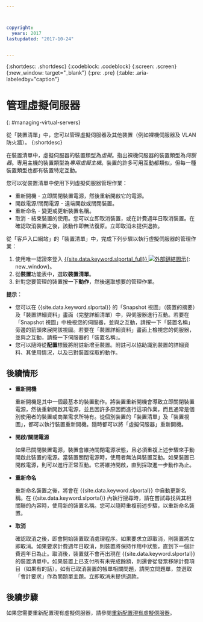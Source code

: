 ```yaml
---



copyright:
  years: 2017
lastupdated: "2017-10-24"


---
```


{:shortdesc: .shortdesc}
{:codeblock: .codeblock}
{:screen: .screen}
{:new_window: target="_blank"}
{:pre: .pre}
{:table: .aria-labeledby="caption"}


# 管理虛擬伺服器
{: #managing-virtual-servers}

從「裝置清單」中，您可以管理虛擬伺服器及其他裝置（例如裸機伺服器及 VLAN 防火牆）。
{:shortdesc}

在裝置清單中，虛擬伺服器的裝置類型為*虛擬*。指出裸機伺服器的裝置類型為*伺服器*。專用主機的裝置類型為*專用虛擬主機*。裝置的許多可用互動都類似，但每一種裝置類型也都有裝置特定互動。

您可以從裝置清單中使用下列虛擬伺服器管理作業：
* 重新開機 - 立即關閉裝置電源，然後重新開啟它的電源。
* 開啟電源/關閉電源 - 遠端開啟或關閉裝置。
* 重新命名 - 變更或更新裝置名稱。
* 取消 - 結束裝置的使用。您可以立即取消裝置，或在計費週年日取消裝置。在確認取消裝置之後，該動作即無法復原。立即取消未提供退款。

從「客戶入口網站」的「裝置清單」中，完成下列步驟以執行虛擬伺服器的管理作業：  
1. 使用唯一認證來登入 [{{site.data.keyword.slportal_full}} ![外部鏈結圖示](../icons/launch-glyph.svg "外部鏈結圖示")](https://control.softlayer.com/){: new_window}。 
2. 從**裝置**功能表中，選取**裝置清單**。
3. 針對您要管理的裝置按一下**動作**，然後選取想要的管理作業。

**提示：** 
* 您可以在 {{site.data.keyword.slportal}} 的「Snapshot 視圖」（裝置的摘要）及「裝置詳細資料」畫面（完整詳細清單）中，與伺服器進行互動。若要在「Snapshot 視圖」中檢視您的伺服器，並與之互動，請按一下「裝置名稱」旁邊的箭頭來展開該視圖。若要在「裝置詳細資料」畫面上檢視您的伺服器，並與之互動，請按一下伺服器的「裝置名稱」。
* 您可以隨時從**配置**標籤將附註新增至裝置。附註可以協助識別裝置的詳細資料、其使用情況，以及已對裝置採取的動作。

## 後續情形
* **重新開機**

    重新開機是其中一個最基本的裝置動作。將裝置重新開機會導致立即關閉裝置電源，然後重新開啟其電源，並且因許多原因而進行這項作業，而且通常是個別使用者的裝置或商業需求所特有。從個別裝置的「裝置清單」及「裝置視圖」，都可以執行裝置重新開機。隨時都可以將「虛擬伺服器」重新開機。  

* **開啟/關閉電源**

    如果已關閉裝置電源，裝置會維持關閉電源狀態，且必須重複上述步驟來手動開啟此裝置的電源。當裝置關閉電源時，使用者無法與裝置互動。如果裝置已開啟電源，則可以進行正常互動。它將維持開啟，直到採取進一步動作為止。

* **重新命名**

  重新命名裝置之後，將會在 {{site.data.keyword.slportal}} 中自動更新名稱。在 {{site.data.keyword.slportal}} 內執行搜尋時，請在嘗試尋找與其相關聯的內容時，使用新的裝置名稱。您可以隨時重複前述步驟，以重新命名裝置。

* **取消**

  確認取消之後，即會開始裝置取消處理程序。如果要求立即取消，則裝置將立即取消。如果要求計費週年日取消，則裝置將保持作用中狀態，直到下一個計費週年日為止。取消後，裝置就不會再出現在 {{site.data.keyword.slportal}} 的裝置清單中。如果裝置上已支付所有未完成餘額，則還會從發票移除計費項目（如果有的話）。如有已取消裝置的帳單相關問題，請開立問題單，並選取「會計要求」作為問題單主題。立即取消未提供退款。
  
## 後續步驟
如果您需要重新配置現有虛擬伺服器，請參閱[重新配置現有虛擬伺服器](../vsi/vsi_reconfigure.html)。

